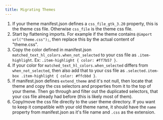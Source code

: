 ```yaml
---
title: Migrating Themes
---
```


1. If your theme manifest.json defines a `css_file_gtk_3.20` property, this is the theme css file. Otherwise `css_file` is the theme css file.
2. Start by flattening imports. For example if the theme contains `@import url("theme.css");`, then replace this by the actual content of "theme.css".
3. Copy the color defined in manifest.json `matched_text_hl_colors.when_not_selected` to your css file as `.item-highlight`. Ex: `.item-highlight { color: #ff7b57 }`.
4. If your color for `matched_text_hl_colors.when_selected` differs from `when_not_selected`, then also add that to your css file as `.selected.item-box .item-highlight { color: #ffcbbd }`.
5. If manifest.json defines `extend_theme` and it's not null, then locate that theme and copy the css selectors and properties from it to the top of your theme. Then go through and filter out the duplicated selectors, that your css file already had before (this is likely most of them).
6. Copy/move the css file directly to the user theme directory. If you want to keep it compatible with your old theme name, it should have the `name` property from manifest.json as it's file name and `.css` as the extension.